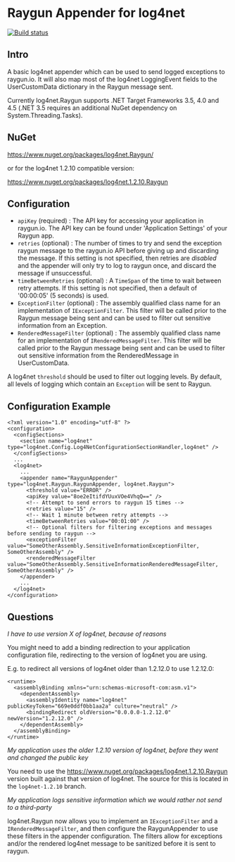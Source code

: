 Raygun Appender for log4net
===========================

[![Build status](https://ci.appveyor.com/api/projects/status/l1vkoo634ylqnvep)](https://ci.appveyor.com/project/plmw/log4net-raygun)

Intro
-----
A basic log4net appender which can be used to send logged exceptions to raygun.io. It will also map most of the log4net LoggingEvent fields to the UserCustomData dictionary in the Raygun message sent.

Currently log4net.Raygun supports .NET Target Frameworks 3.5, 4.0 and 4.5 (.NET 3.5 requires an additional NuGet dependency on System.Threading.Tasks).

NuGet
-----
https://www.nuget.org/packages/log4net.Raygun/

or for the log4net 1.2.10 compatible version:

https://www.nuget.org/packages/log4net.1.2.10.Raygun

Configuration
-------------

* `apiKey` (required) : The API key for accessing your application in raygun.io. The API key can be found under 'Application Settings' of your Raygun app.
* `retries` (optional) : The number of times to try and send the exception raygun message to the raygun.io API before giving up and discarding the message. If this setting is not specified, then retries are *disabled* and the appender will only try to log to raygun once, and discard the message if unsuccessful.
* `timeBetweenRetries` (optional) : A `TimeSpan` of the time to wait between retry attempts. If this setting is not specified, then a default of '00:00:05' (5 seconds) is used.
* `ExceptionFilter` (optional) : The assembly qualified class name for an implementation of `IExceptionFilter`. This filter will be called prior to the Raygun message being sent and can be used to filter out sensitive information from an Exception.
* `RenderedMessageFilter` (optional) : The assembly qualified class name for an implementation of `IRenderedMessageFilter`. This filter will be called prior to the Raygun message being sent and can be used to filter out sensitive information from the RenderedMessage in UserCustomData.

A log4net `threshold` should be used to filter out logging levels. By default, all levels of logging which contain an `Exception` will be sent to Raygun.

Configuration Example
---------------------

```
<?xml version="1.0" encoding="utf-8" ?>
<configuration>
  <configSections>
    <section name="log4net" type="log4net.Config.Log4NetConfigurationSectionHandler,log4net" />
  </configSections>
  ...
  <log4net>
    ...
    <appender name="RaygunAppender" type="log4net.Raygun.RaygunAppender, log4net.Raygun">
      <threshold value="ERROR" />
      <apiKey value="8oe2eItifdYUuxVOe4VhqQ==" />
      <!-- Attempt to send errors to raygun 15 times -->
      <retries value="15" />
      <!-- Wait 1 minute between retry attempts -->
      <timeBetweenRetries value="00:01:00" />
      <!-- Optional filters for filtering exceptions and messages before sending to raygun -->
      <exceptionFilter value="SomeOtherAssembly.SensitiveInformationExceptionFilter, SomeOtherAssembly" />
      <renderedMessageFilter value="SomeOtherAssembly.SensitiveInformationRenderedMessageFilter, SomeOtherAssembly" />
    </appender>
	...
  </log4net>
</configuration>
```

Questions
---------

*I have to use version X of log4net, because of reasons*

You might need to add a binding redirection to your application configuration file, redirecting to the version of log4net you are using.

E.g. to redirect all versions of log4net older than 1.2.12.0 to use 1.2.12.0:

```
<runtime>
  <assemblyBinding xmlns="urn:schemas-microsoft-com:asm.v1">
    <dependentAssembly>
      <assemblyIdentity name="log4net" publicKeyToken="669e0ddf0bb1aa2a" culture="neutral" />
      <bindingRedirect oldVersion="0.0.0.0-1.2.12.0" newVersion="1.2.12.0" />
    </dependentAssembly>
  </assemblyBinding>
</runtime>
```

*My application uses the older 1.2.10 version of log4net, before they went and changed the public key*

You need to use the https://www.nuget.org/packages/log4net.1.2.10.Raygun version built against that version of log4net. The source for this is located in the `log4net-1.2.10` branch.

*My application logs sensitive information which we would rather not send to a third-party*

log4net.Raygun now allows you to implement an `IExceptionFilter` and a `IRenderedMessageFilter`, and then configure the RaygunAppender to use these filters in the appender configuration.
The filters allow for exceptions and/or the rendered log4net message to be sanitized before it is sent to raygun.